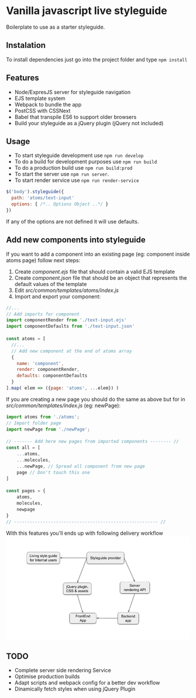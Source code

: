 # Vanilla javascript live styleguide #
Boilerplate to use as a starter styleguide.

## Instalation ##
To install dependencies just go into the project folder and type `npm install`

## Features ##
- Node/ExpresJS server for styleguide navigation
- EJS template system
- Webpack to bundle the app
- PostCSS with CSSNext
- Babel that transpile ES6 to support older browsers 
- Build your styleguide as a jQuery plugin (jQuery not included)

## Usage ##
- To start styleguide development use `npm run develop`
- To do a build for development purposes use `npm run build`
- To do a production build use `npm run build:prod`
- To start the server use `npm run server`. 
- To start render service use `npm run render-service`

```js
$('body').styleguide({
  path: 'atoms/text-input'
  options: { /*.. Options Object ..*/ }
})
```
If any of the options are not defined it will use defaults.

## Add new components into styleguide ##
If you want to add a component into an existing page (eg: component inside atoms page) follow next steps:
1. Create *component.ejs* file that should contain a valid EJS template
2. Create *component.json* file that should be an object that represents the default values of the template
3. Edit *src/common/templates/atoms/index.js*
4. Import and export your component:
```js
//...
// Add imports for component
import componentRender from './text-input.ejs'
import componentDefaults from './text-input.json'

const atoms = [
  //...
  // Add new component at the end of atoms array
  {
    name: 'component',
    render: componentRender,
    defaults: componentDefaults
  }
].map( elem => ({page: 'atoms', ...elem}) )
```
If you are creating a new page you should do the same as above but for in *src/common/templates/index.js* (eg: newPage):
```js
import atoms from './atoms';
// Import folder page
import newPage from './newPage';

// ------- Add here new pages from imported components -------- //
const all = [
    ...atoms,
    ...molecules,
    ...newPage, // Spread all component from new page
    page // Don't touch this one
]

const pages = {
    atoms,
    molecules,
    newpage
}
// ------------------------------------------------------- //
```

With this features you'll ends up with following delivery workflow
![Delivery Workflow](./delivery-workflow.png)

## TODO ##
- Complete server side rendering Service
- Optimise production builds
- Adapt scripts and webpack config for a better dev workflow
- Dinamically fetch styles when using jQuery Plugin
